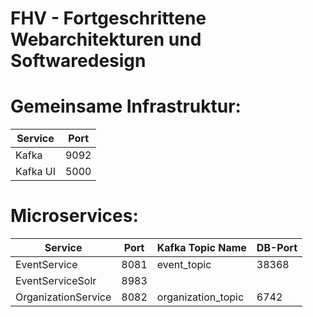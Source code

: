# FHV - Fortgeschrittene Webarchitekturen und Softwaredesign

# Gemeinsame Infrastruktur:
| Service | Port  |
|----------|----------|
| Kafka | 9092 | 
| Kafka UI | 5000 |

# Microservices:
| Service | Port  | Kafka Topic Name | DB-Port |
|----------|----------|----------|----------|
| EventService | 8081 | event_topic | 38368
| EventServiceSolr | 8983 |
| OrganizationService | 8082 | organization_topic | 6742

